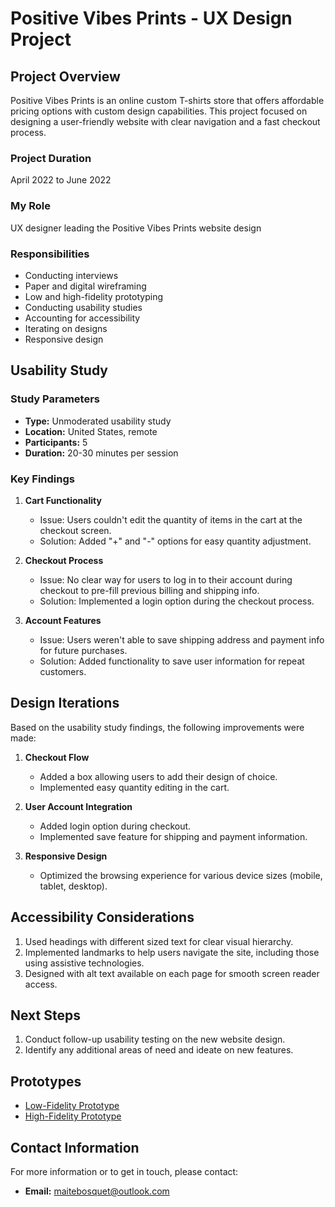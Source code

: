 # Positive Vibes Prints - UX Design Project

## Project Overview

Positive Vibes Prints is an online custom T-shirts store that offers affordable pricing options with custom design capabilities. This project focused on designing a user-friendly website with clear navigation and a fast checkout process.

### Project Duration
April 2022 to June 2022

### My Role
UX designer leading the Positive Vibes Prints website design

### Responsibilities
- Conducting interviews
- Paper and digital wireframing
- Low and high-fidelity prototyping
- Conducting usability studies
- Accounting for accessibility
- Iterating on designs
- Responsive design

## Usability Study

### Study Parameters
- **Type:** Unmoderated usability study
- **Location:** United States, remote
- **Participants:** 5
- **Duration:** 20-30 minutes per session

### Key Findings

1. **Cart Functionality**
   - Issue: Users couldn't edit the quantity of items in the cart at the checkout screen.
   - Solution: Added "+" and "-" options for easy quantity adjustment.

2. **Checkout Process**
   - Issue: No clear way for users to log in to their account during checkout to pre-fill previous billing and shipping info.
   - Solution: Implemented a login option during the checkout process.

3. **Account Features**
   - Issue: Users weren't able to save shipping address and payment info for future purchases.
   - Solution: Added functionality to save user information for repeat customers.

## Design Iterations

Based on the usability study findings, the following improvements were made:

1. **Checkout Flow**
   - Added a box allowing users to add their design of choice.
   - Implemented easy quantity editing in the cart.

2. **User Account Integration**
   - Added login option during checkout.
   - Implemented save feature for shipping and payment information.

3. **Responsive Design**
   - Optimized the browsing experience for various device sizes (mobile, tablet, desktop).

## Accessibility Considerations

1. Used headings with different sized text for clear visual hierarchy.
2. Implemented landmarks to help users navigate the site, including those using assistive technologies.
3. Designed with alt text available on each page for smooth screen reader access.

## Next Steps

1. Conduct follow-up usability testing on the new website design.
2. Identify any additional areas of need and ideate on new features.

## Prototypes

- [Low-Fidelity Prototype](https://xd.adobe.com/view/b9ba68a4-9620-4f60-b64d-c56ccf5cae11-ece9/)
- [High-Fidelity Prototype](https://xd.adobe.com/view/6d065861-ec67-4316-8549-34521eabae73-3855/)

## Contact Information

For more information or to get in touch, please contact:

- **Email:** maitebosquet@outlook.com
  

